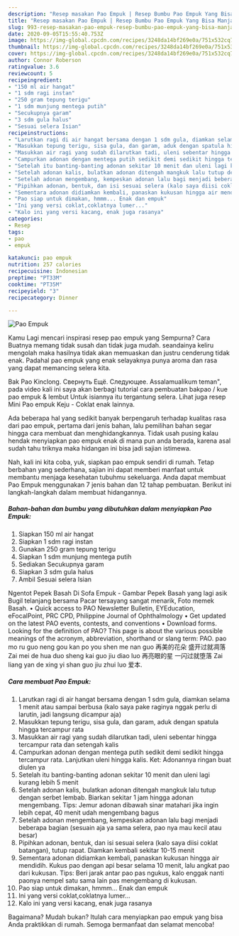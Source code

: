 ```yaml
---
description: "Resep masakan Pao Empuk | Resep Bumbu Pao Empuk Yang Bisa Manjain Lidah"
title: "Resep masakan Pao Empuk | Resep Bumbu Pao Empuk Yang Bisa Manjain Lidah"
slug: 993-resep-masakan-pao-empuk-resep-bumbu-pao-empuk-yang-bisa-manjain-lidah
date: 2020-09-05T15:55:40.753Z
image: https://img-global.cpcdn.com/recipes/3248da14bf269e0a/751x532cq70/pao-empuk-foto-resep-utama.jpg
thumbnail: https://img-global.cpcdn.com/recipes/3248da14bf269e0a/751x532cq70/pao-empuk-foto-resep-utama.jpg
cover: https://img-global.cpcdn.com/recipes/3248da14bf269e0a/751x532cq70/pao-empuk-foto-resep-utama.jpg
author: Connor Roberson
ratingvalue: 3.6
reviewcount: 5
recipeingredient:
- "150 ml air hangat"
- "1 sdm ragi instan"
- "250 gram tepung terigu"
- "1 sdm munjung mentega putih"
- "Secukupnya garam"
- "3 sdm gula halus"
- "Sesuai selera Isian"
recipeinstructions:
- "Larutkan ragi di air hangat bersama dengan 1 sdm gula, diamkan selama 1 menit atau sampai berbusa (kalo saya pake raginya nggak perlu di larutin, jadi langsung dicampur aja)"
- "Masukkan tepung terigu, sisa gula, dan garam, aduk dengan spatula hingga tercampur rata"
- "Masukkan air ragi yang sudah dilarutkan tadi, uleni sebentar hingga tercampur rata dan setengah kalis"
- "Campurkan adonan dengan mentega putih sedikit demi sedikit hingga tercampur rata. Lanjutkan uleni hingga kalis. Ket: Adonannya ringan buat diulen ya"
- "Setelah itu banting-banting adonan sekitar 10 menit dan uleni lagi kurang lebih 5 menit"
- "Setelah adonan kalis, bulatkan adonan ditengah mangkuk lalu tutup dengan serbet lembab. Biarkan sekitar 1 jam hingga adonan mengembang. Tips: Jemur adonan dibawah sinar matahari jika ingin lebih cepat, 40 menit udah mengembang bagus"
- "Setelah adonan mengembang, kempeskan adonan lalu bagi menjadi beberapa bagian (sesuain aja ya sama selera, pao nya mau kecil atau besar)"
- "Pipihkan adonan, bentuk, dan isi sesuai selera (kalo saya diisi coklat batangan), tutup rapat. Diamkan kembali sekitar 10-15 menit"
- "Sementara adonan didiamkan kembali, panaskan kukusan hingga air mendidih. Kukus pao dengan api besar selama 10 menit, lalu angkat pao dari kukusan. Tips: Beri jarak antar pao pas ngukus, kalo enggak nanti paonya nempel satu sama lain pas mengembang di kukusan."
- "Pao siap untuk dimakan, hmmm... Enak dan empuk"
- "Ini yang versi coklat,coklatnya lumer..."
- "Kalo ini yang versi kacang, enak juga rasanya"
categories:
- Resep
tags:
- pao
- empuk

katakunci: pao empuk 
nutrition: 257 calories
recipecuisine: Indonesian
preptime: "PT33M"
cooktime: "PT35M"
recipeyield: "3"
recipecategory: Dinner

---
```



![Pao Empuk](https://img-global.cpcdn.com/recipes/3248da14bf269e0a/751x532cq70/pao-empuk-foto-resep-utama.jpg)

Kamu Lagi mencari inspirasi resep pao empuk yang Sempurna? Cara Buatnya memang tidak susah dan tidak juga mudah. seandainya keliru mengolah maka hasilnya tidak akan memuaskan dan justru cenderung tidak enak. Padahal pao empuk yang enak selayaknya punya aroma dan rasa yang dapat memancing selera kita.

Bak Pao Kinclong. Свернуть Ещё. Следующее. Assalamualikum teman&#34;, pada video kali ini saya akan berbagi tutorial cara pembuatan bakpao / kue pao empuk &amp; lembut Untuk isiannya itu tergantung selera. Lihat juga resep Mini Pao empuk Keju - Coklat enak lainnya.

Ada beberapa hal yang sedikit banyak berpengaruh terhadap kualitas rasa dari pao empuk, pertama dari jenis bahan, lalu pemilihan bahan segar hingga cara membuat dan menghidangkannya. Tidak usah pusing kalau hendak menyiapkan pao empuk enak di mana pun anda berada, karena asal sudah tahu triknya maka hidangan ini bisa jadi sajian istimewa.


Nah, kali ini kita coba, yuk, siapkan pao empuk sendiri di rumah. Tetap berbahan yang sederhana, sajian ini dapat memberi manfaat untuk membantu menjaga kesehatan tubuhmu sekeluarga. Anda dapat membuat Pao Empuk menggunakan 7 jenis bahan dan 12 tahap pembuatan. Berikut ini langkah-langkah dalam membuat hidangannya.

<!--inarticleads1-->

##### Bahan-bahan dan bumbu yang dibutuhkan dalam menyiapkan Pao Empuk:

1. Siapkan 150 ml air hangat
1. Siapkan 1 sdm ragi instan
1. Gunakan 250 gram tepung terigu
1. Siapkan 1 sdm munjung mentega putih
1. Sediakan Secukupnya garam
1. Siapkan 3 sdm gula halus
1. Ambil Sesuai selera Isian


Ngentot Pepek Basah Di Sofa Empuk - Gambar Pepek Basah yang lagi asik Bugil telanjang bersama Pacar tersayang sangat menarik, Foto memek Basah. • Quick access to PAO Newsletter Bulletin, EYEducation, eFocalPoint, PRC CPD, Philippine Journal of Ophthalmology • Get updated on the latest PAO events, contests, and conventions • Download forms. Looking for the definition of PAO? This page is about the various possible meanings of the acronym, abbreviation, shorthand or slang term: PAO. pao mo ru guo neng gou kan po you shen me nan guo 再美的花朵 盛开过就凋落 Zai mei de hua duo sheng kai guo jiu diao luo 再亮眼的星 一闪过就堕落 Zai liang yan de xing yi shan guo jiu zhui luo 爱本. 

<!--inarticleads2-->

##### Cara membuat Pao Empuk:

1. Larutkan ragi di air hangat bersama dengan 1 sdm gula, diamkan selama 1 menit atau sampai berbusa (kalo saya pake raginya nggak perlu di larutin, jadi langsung dicampur aja)
1. Masukkan tepung terigu, sisa gula, dan garam, aduk dengan spatula hingga tercampur rata
1. Masukkan air ragi yang sudah dilarutkan tadi, uleni sebentar hingga tercampur rata dan setengah kalis
1. Campurkan adonan dengan mentega putih sedikit demi sedikit hingga tercampur rata. Lanjutkan uleni hingga kalis. Ket: Adonannya ringan buat diulen ya
1. Setelah itu banting-banting adonan sekitar 10 menit dan uleni lagi kurang lebih 5 menit
1. Setelah adonan kalis, bulatkan adonan ditengah mangkuk lalu tutup dengan serbet lembab. Biarkan sekitar 1 jam hingga adonan mengembang. Tips: Jemur adonan dibawah sinar matahari jika ingin lebih cepat, 40 menit udah mengembang bagus
1. Setelah adonan mengembang, kempeskan adonan lalu bagi menjadi beberapa bagian (sesuain aja ya sama selera, pao nya mau kecil atau besar)
1. Pipihkan adonan, bentuk, dan isi sesuai selera (kalo saya diisi coklat batangan), tutup rapat. Diamkan kembali sekitar 10-15 menit
1. Sementara adonan didiamkan kembali, panaskan kukusan hingga air mendidih. Kukus pao dengan api besar selama 10 menit, lalu angkat pao dari kukusan. Tips: Beri jarak antar pao pas ngukus, kalo enggak nanti paonya nempel satu sama lain pas mengembang di kukusan.
1. Pao siap untuk dimakan, hmmm... Enak dan empuk
1. Ini yang versi coklat,coklatnya lumer...
1. Kalo ini yang versi kacang, enak juga rasanya




Bagaimana? Mudah bukan? Itulah cara menyiapkan pao empuk yang bisa Anda praktikkan di rumah. Semoga bermanfaat dan selamat mencoba!
